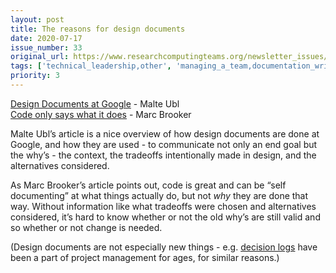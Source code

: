 ```yaml
---
layout: post
title: The reasons for design documents
date: 2020-07-17
issue_number: 33
original_url: https://www.researchcomputingteams.org/newsletter_issues/0033
tags: ['technical_leadership,other', 'managing_a_team,documentation_writing']
priority: 3
---
```


<!-- markdownlint-disable MD033 -->
<!-- markdownlint-disable MD041 -->
<!-- markdownlint-disable MD049 -->

[Design Documents at Google](https://www.industrialempathy.com/posts/design-docs-at-google/) - Malte Ubl<br/>
[Code only says what it does](https://brooker.co.za/blog/2020/06/23/code.html) - Marc Brooker

Malte Ubl’s article is a nice overview of how design documents are done at Google, and how they are used - to communicate not only an end goal but the why’s - the context, the tradeoffs intentionally made in design, and the alternatives considered.

As Marc Brooker’s article points out, code is great and can be “self documenting” at what things actually do, but not *why* they are done that way.  Without information like what tradeoffs were chosen and alternatives considered, it’s hard to know whether or not the old why’s are still valid and so whether or not change is needed.

(Design documents are not especially new things - e.g. [decision logs](https://www.girlsguidetopm.com/project-decision-log/) have been a part of project management for ages, for similar reasons.)
